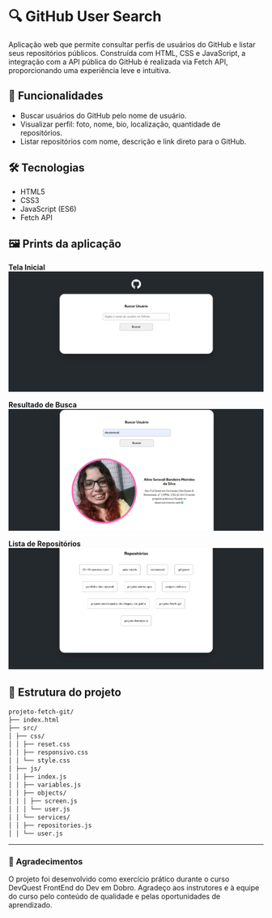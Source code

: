 # 🔍 GitHub User Search
Aplicação web que permite consultar perfis de usuários do GitHub e listar seus repositórios públicos.
Construída com HTML, CSS e JavaScript, a integração com a API pública do GitHub é realizada via Fetch API, proporcionando uma experiência leve e intuitiva.

## 🚀 Funcionalidades
- Buscar usuários do GitHub pelo nome de usuário.
- Visualizar perfil: foto, nome, bio, localização, quantidade de repositórios.
- Listar repositórios com nome, descrição e link direto para o GitHub.

## 🛠 Tecnologias
- HTML5
- CSS3
- JavaScript (ES6)
- Fetch API

## 🖼 Prints da aplicação
**Tela Inicial**
<img src="src/images/tela-inicial.png">

**Resultado de Busca**
<img src="src/images/resultado-de-busca.png">

**Lista de Repositórios**
<img src="src/images/lista-de-repositorios.png">

## 📂 Estrutura do projeto
```
projeto-fetch-git/
├── index.html
├── src/
│ ├── css/
│ │ ├── reset.css
│ │ ├── responsivo.css
│ │ └── style.css
│ ├── js/
│ │ ├── index.js
│ │ ├── variables.js
│ │ ├── objects/
│ │ │ ├── screen.js
│ │ │ └── user.js
│ │ └── services/
│ │ ├── repositories.js
│ │ └── user.js
```
_ _ _ 

### 🙏 Agradecimentos
O projeto foi desenvolvido como exercício prático durante o curso DevQuest FrontEnd do Dev em Dobro.
Agradeço aos instrutores e à equipe do curso pelo conteúdo de qualidade e pelas oportunidades de aprendizado.